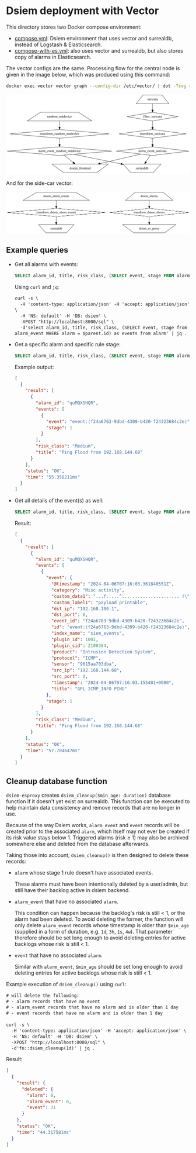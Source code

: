 # Dsiem deployment with Vector

This directory stores two Docker compose environment:

- [compose.yml](./compose.yml): Dsiem environment that uses vector and surrealdb, instead of Logstash & Elasticsearch.
- [compose-with-es.yml](./compose-with-es.yml): also uses vector and surrealdb, but also stores copy of alarms in Elasticsearch.

The vector configs are the same. Processing flow for the central node is given in the image below, which was produced using this command:

```sh
docker exec vector vector graph --config-dir /etc/vector/ | dot -Tsvg > graph-central.svg
```
![central vector](./graph-central.svg)

And for the side-car vector:

![side-car vector](./graph-sidecar.svg)


## Example queries

- Get all alarms with events:
  
  ```sql
  SELECT alarm_id, title, risk_class, (SELECT event, stage FROM alarm_event WHERE alarm = $parent.id) AS events FROM alarm
  ```
  Using `curl` and `jq`:

  ```shell
  curl -s \
    -H 'content-type: application/json' -H 'accept: application/json' \
    -H 'NS: default' -H 'DB: dsiem' \
    -XPOST "http://localhost:8000/sql" \
    -d'select alarm_id, title, risk_class, (SELECT event, stage from alarm_event WHERE alarm = $parent.id) as events from alarm' | jq .
  ```
- Get a specific alarm and specific rule stage:
  ```sql
  SELECT alarm_id, title, risk_class, (SELECT event, stage FROM alarm_event WHERE alarm = $parent.id and stage = 1) AS events FROM alarm where alarm_id="quMQXSHQR"
  ```
  Example output:
  ```json
  [
    {
      "result": [
        {
          "alarm_id": "quMQXSHQR",
          "events": [
            {
              "event": "event:⟨f24a6763-9dbd-4309-b420-f24323684c2e⟩",
              "stage": 1
            }
          ],
          "risk_class": "Medium",
          "title": "Ping Flood from 192.168.144.68"
        }
      ],
      "status": "OK",
      "time": "55.358211ms"
    }
  ]
  ```
- Get all details of the event(s) as well:

  ```sql
  SELECT alarm_id, title, risk_class, (SELECT event, stage FROM alarm_event WHERE alarm = $parent.id and stage = 1) AS events FROM alarm where alarm_id="quMQXSHQR" fetch events.event
  ```
  Result:
  ```json
  [
    {
      "result": [
        {
          "alarm_id": "quMQXSHQR",
          "events": [
            {
              "event": {
                "@timestamp": "2024-04-06T07:16:03.361840551Z",
                "category": "Misc activity",
                "custom_data1": "...f.....^...................... !\"#$%&'()*+,-./01234567",
                "custom_label1": "payload printable",
                "dst_ip": "192.168.100.1",
                "dst_port": 0,
                "event_id": "f24a6763-9dbd-4309-b420-f24323684c2e",
                "id": "event:⟨f24a6763-9dbd-4309-b420-f24323684c2e⟩",
                "index_name": "siem_events",
                "plugin_id": 1001,
                "plugin_sid": 2100384,
                "product": "Intrusion Detection System",
                "protocol": "ICMP",
                "sensor": "9615aa703dba",
                "src_ip": "192.168.144.68",
                "src_port": 0,
                "timestamp": "2024-04-06T07:16:03.155401+0000",
                "title": "GPL ICMP_INFO PING"
              },
              "stage": 1
            }
          ],
          "risk_class": "Medium",
          "title": "Ping Flood from 192.168.144.68"
        }
      ],
      "status": "OK",
      "time": "57.704647ms"
    }
  ]
  ```

## Cleanup database function

`dsiem-esproxy` creates `dsiem_cleanup($min_age: duration)` database function if it doesn't yet exist on surrealdb. This function can be executed to help maintain data consistency and remove records that are no longer in use.

Because of the way Dsiem works, `alarm_event` and `event` records will be created prior to the associated `alarm`, which itself may not ever be created if its risk value stays below 1. Triggered alarms (risk ≥ 1) may also be archived somewhere else and deleted from the database afterwards.

Taking those into account, `dsiem_cleanup()` is then designed to delete these records:

  - `alarm` whose stage 1 rule doesn't have associated events.
    
    These alarms must have been intentionally deleted by a user/admin, but still have their backlog active in dsiem backend.
  - `alarm_event` that have no associated `alarm`.
  
    This condition can happen because the backlog's risk is still < 1, or the alarm had been deleted. To avoid deleting the former, the function will only delete `alarm_event` records whose timestamp is older than `$min_age` (supplied in a form of duration, e.g. `1d`, `3h`, `1s`, `4w`). That parameter therefore should be set long enough to avoid deleting entries for active backlogs whose risk is still < 1.
  - `event` that have no associated `alarm`.
  
    Similar with `alarm_event`, `$min_age` should be set long enough to avoid deleting entries for active backlogs whose risk is still < 1.

Example execution of `dsiem_cleanup()` using `curl`:

  ```shell
  # will delete the following:
  # - alarm records that have no event
  # - alarm_event records that have no alarm and is older than 1 day
  # - event records that have no alarm and is older than 1 day

  curl -s \
    -H 'content-type: application/json' -H 'accept: application/json' \
    -H 'NS: default' -H 'DB: dsiem' \
    -XPOST "http://localhost:8000/sql" \
    -d'fn::dsiem_cleanup(1d)' | jq .
  ```

  Result:
  ```json
  [
    {
      "result": {
        "deleted": {
          "alarm": 0,
          "alarm_event": 0,
          "event": 31
        }
      },
      "status": "OK",
      "time": "44.317581ms"
    }
  ]
  ```